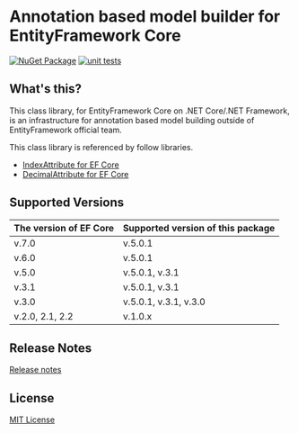 # Annotation based model builder for EntityFramework Core  
[![NuGet Package](https://img.shields.io/nuget/v/Toolbelt.EntityFrameworkCore.AnnotationBasedModelBuilder.svg)](https://www.nuget.org/packages/Toolbelt.EntityFrameworkCore.AnnotationBasedModelBuilder/) [![unit tests](https://github.com/jsakamoto/EntityFrameworkCore.AnnotationBasedModelBuilder/actions/workflows/unit-tests.yml/badge.svg?branch=master&event=push)](https://github.com/jsakamoto/EntityFrameworkCore.AnnotationBasedModelBuilder/actions/workflows/unit-tests.yml)

## What's this?

This class library, for EntityFramework Core on .NET Core/.NET Framework, is an infrastructure for annotation based model building outside of EntityFramework official team.

This class library is referenced by follow libraries.

- [IndexAttribute for EF Core](https://www.nuget.org/packages/Toolbelt.EntityFrameworkCore.IndexAttribute/)
- [DecimalAttribute for EF Core](https://www.nuget.org/packages/Toolbelt.EntityFrameworkCore.DecimalAttribute/)

## Supported Versions

The version of EF Core | Supported version of this package
----------------|------------------------------
v.7.0           | v.5.0.1
v.6.0           | v.5.0.1
v.5.0           | v.5.0.1, v.3.1
v.3.1           | v.5.0.1, v.3.1
v.3.0           | v.5.0.1, v.3.1, v.3.0
v.2.0, 2.1, 2.2 | v.1.0.x

## Release Notes

[Release notes](https://github.com/jsakamoto/EntityFrameworkCore.AnnotationBasedModelBuilder/blob/master/RELEASE-NOTES.txt)

## License

[MIT License](https://github.com/jsakamoto/EntityFrameworkCore.AnnotationBasedModelBuilder/blob/master/LICENSE)

